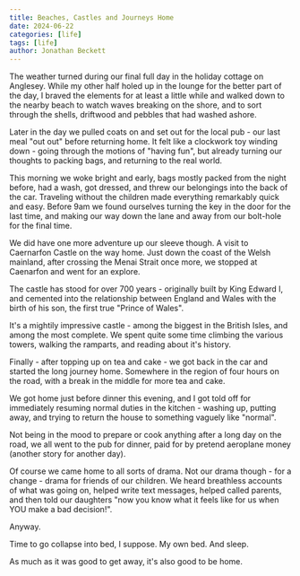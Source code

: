 ```yaml
---
title: Beaches, Castles and Journeys Home
date: 2024-06-22
categories: [life]
tags: [life]
author: Jonathan Beckett
---
```


The weather turned during our final full day in the holiday cottage on Anglesey. While my other half holed up in the lounge for the better part of the day, I braved the elements for at least a little while and walked down to the nearby beach to watch waves breaking on the shore, and to sort through the shells, driftwood and pebbles that had washed ashore.

Later in the day we pulled coats on and set out for the local pub - our last meal "out out" before returning home. It felt like a clockwork toy winding down - going through the motions of "having fun", but already turning our thoughts to packing bags, and returning to the real world.

This morning we woke bright and early, bags mostly packed from the night before, had a wash, got dressed, and threw our belongings into the back of the car. Traveling without the children made everything remarkably quick and easy. Before 9am we found ourselves turning the key in the door for the last time, and making our way down the lane and away from our bolt-hole for the final time.

We did have one more adventure up our sleeve though. A visit to Caernarfon Castle on the way home. Just down the coast of the Welsh mainland, after crossing the Menai Strait once more, we stopped at Caenarfon and went for an explore.

The castle has stood for over 700 years - originally built by King Edward I, and cemented into the relationship between England and Wales with the birth of his son, the first true "Prince of Wales".

It's a mightily impressive castle - among the biggest in the British Isles, and among the most complete. We spent quite some time climbing the various towers, walking the ramparts, and reading about it's history.

Finally - after topping up on tea and cake - we got back in the car and started the long journey home. Somewhere in the region of four hours on the road, with a break in the middle for more tea and cake.

We got home just before dinner this evening, and I got told off for immediately resuming normal duties in the kitchen - washing up, putting away, and trying to return the house to something vaguely like "normal".

Not being in the mood to prepare or cook anything after a long day on the road, we all went to the pub for dinner, paid for by pretend aeroplane money (another story for another day).

Of course we came home to all sorts of drama. Not our drama though - for a change - drama for friends of our children. We heard breathless accounts of what was going on, helped write text messages, helped called parents, and then told our daughters "now you know what it feels like for us when YOU make a bad decision!".

Anyway.

Time to go collapse into bed, I suppose. My own bed. And sleep.

As much as it was good to get away, it's also good to be home.
